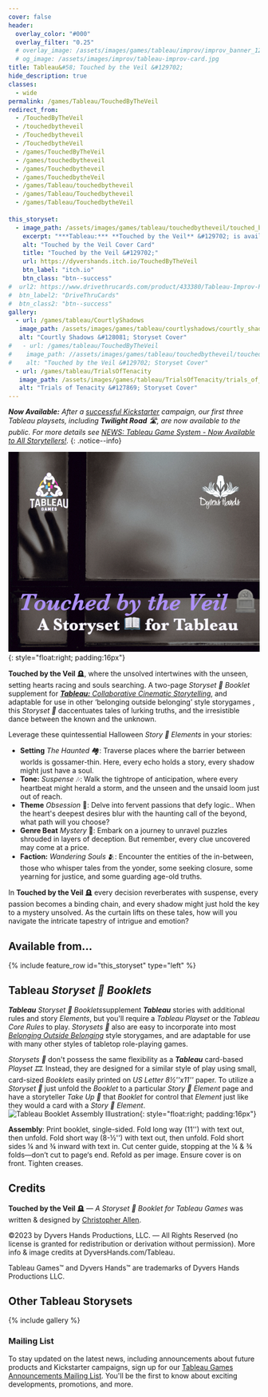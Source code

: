```yaml
---
cover: false
header:
  overlay_color: "#000"
  overlay_filter: "0.25"
  # overlay_image: /assets/images/games/tableau/improv/improv_banner_1280_360.jpg
  # og_image: /assets/images/improv/tableau-improv-card.jpg
title: Tableau&#58; Touched by the Veil &#129702;
hide_description: true
classes:
  - wide
permalink: /games/Tableau/TouchedByTheVeil
redirect_from:
  - /TouchedByTheVeil
  - /touchedbytheveil
  - /Touchedbytheveil
  - /TouchedbytheVeil
  - /games/TouchedByTheVeil
  - /games/touchedbytheveil
  - /games/Touchedbytheveil
  - /games/TouchedbytheVeil
  - /games/Tableau/touchedbytheveil
  - /games/Tableau/Touchedbytheveil
  - /games/Tableau/TouchedbytheVeil

this_storyset:
  - image_path: /assets/images/games/tableau/touchedbytheveil/touched_by_the_veil_storyset_cover_375_298.jpg
    excerpt: "***Tableau:*** **Touched by the Veil** &#129702; is available as a **Storyset** &#127869; **Booklet** from: "
    alt: "Touched by the Veil Cover Card"
    title: "Touched by the Veil &#129702;"
    url: https://dyvershands.itch.io/TouchedByTheVeil
    btn_label: "itch.io"
    btn_class: "btn--success"
#  url2: https://www.drivethrucards.com/product/433380/Tableau-Improv-Playset-Just-the-Cards-Edition?src=dhwebsite
#  btn_label2: "DriveThruCards"
#  btn_class2: "btn--success"
gallery:
  - url: /games/tableau/CourtlyShadows
   image_path: /assets/images/games/tableau/courtlyshadows/courtly_shadows_storyset_cover_375_298.jpg.jpg
   alt: "Courtly Shadows &#128081; Storyset Cover"
#   - url: /games/tableau/TouchedByTheVeil
#    image_path: //assets/images/games/tableau/touchedbytheveil/touched_by_the_veil_storyset_cover_375_298.jpg.jpg
#    alt: "Touched by the Veil &#129702; Storyset Cover"
  - url: /games/tableau/TrialsOfTenacity
   image_path: /assets/images/games/tableau/TrialsOfTenacity/trials_of_tenacity_storyset_cover_630_500.jpg
   alt: "Trials of Tenacity &#127869; Storyset Cover"
---
```


_**Now Available:** After a [successful Kickstarter](/news/Tableau-Kickstarter-Success/) campaign, our first three Tableau playsets, including **Twilight Road** 🛣, are now available to the public. For more details see [NEWS: Tableau Game System - Now Available to All Storytellers!](/news/Tableau-Now_Available_to_All/)._
{: .notice--info}

![Touched by the Veil &#129702; Storyset Cover](/assets/images/games/tableau/touchedbytheveil/touched_by_the_veil_storyset_cover_375_298.jpg){: style="float:right; padding:16px"}

**Touched by the Veil** 🪦, where the unsolved intertwines with the unseen, setting hearts racing and souls searching.
A two-page _Storyset 📖 Booklet_ supplement for [***Tableau:*** _Collaborative Cinematic Storytelling_](https://www.dyvershands.com/games/Tableau/), and adaptable for use in other ‘belonging outside belonging’ style storygames , this _Storyset 📖_ daccentuates tales of lurking truths, and the irresistible dance between the known and the unknown.

Leverage these quintessential Halloween _Story 📖 Elements_ in your stories:

* **Setting** _The Haunted_ 🏘️: Traverse places where the barrier between worlds is gossamer-thin. Here, every echo holds a story, every shadow might just have a soul.
* **Tone:** _Suspense_ 🎶: Walk the tightrope of anticipation, where every heartbeat might herald a storm, and the unseen and the unsaid loom just out of reach.
* **Theme** _Obsession_ 💢: Delve into fervent passions that defy logic.. When the heart's deepest desires blur with the haunting call of the beyond, what path will you choose?
* **Genre Beat** _Mystery_ 🥁: Embark on a journey to unravel puzzles shrouded in layers of deception. But remember, every clue uncovered may come at a price.
* **Faction:** _Wandering Souls_ 🫂: Encounter the entities of the in-between, those who whisper tales from the yonder, some seeking closure, some yearning for justice, and some guarding age-old truths.

In **Touched by the Veil** 🪦 every decision reverberates with suspense, every passion becomes a binding chain, and every shadow might just hold the key to a mystery unsolved. As the curtain lifts on these tales, how will you navigate the intricate tapestry of intrigue and emotion?

## Available from… 

{% include feature_row id="this_storyset" type="left" %}

## Tableau _Storyset 📖 Booklets_

_**Tableau**_ _Storyset 📖 Booklets_ ​supplement _**Tableau**_ stories with additional rules and story _Elements_, but you'll require a _Tableau Playset_ or the _Tableau Core Rules_ to play. _Storysets 📖_​ also are easy to incorporate into most _[Belonging Outside Belonging](https://itch.io/physical-games/tag-belonging-outside-belonging)​_ style storygames, and are adaptable for use with many other styles of tabletop role-playing games.​​

_Storysets 📖_​ don't possess the same flexibility as a _**Tableau**_ card-based _Playset 🎞_. Instead, they are designed for a similar style of play using small, card-sized _Booklets_ easily printed on _US Letter 8½''x11''_ paper. To utilize a _Storyset 📖_​ just unfold the _Booklet_ to a particular _Story 📖 Element_ page and have a storyteller _Take Up 🫰_ that _Booklet_ for control that _Element_ just like they would a card with a _Story 📖 Element_. ![Tableau Booklet Assembly Illustration](/assets/images/games/tableau/booklet_assembly_illustration_375 _292.png){: style="float:right; padding:16px"}

**Assembly**: Print booklet, single-sided. Fold long way (11'') with text out, then unfold. Fold short way (8-½'') with text out, then unfold. Fold short sides ¼ and ¾ inward with text in. Cut center guide, stopping at the ¼ & ¾ folds—don’t cut to page‘s end. Refold as per image. Ensure cover is on front. Tighten creases.

## Credits

**Touched by the Veil** 🪦 — _A Storyset 📖 Booklet for Tableau Games_ was written & designed by [Christopher Allen](mailto:ChristopherA@DyversHands.com).

©2023 by Dyvers Hands Productions, LLC. — All Rights Reserved (no license is granted for redistribution or derivation without permission). More info & image credits at DyversHands.com/Tableau.

Tableau Games™ and Dyvers Hands™ are trademarks of Dyvers Hands Productions LLC.

## Other Tableau Storysets

{% include gallery %}

### Mailing List

To stay updated on the latest news, including announcements about future products and Kickstarter campaigns, sign up for our [Tableau Games Announcements Mailing List](/Subscribe). You'll be the first to know about exciting developments, promotions, and more.
